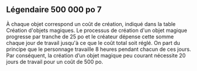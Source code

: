 ## Légendaire 500 000 po 7


À chaque objet correspond un coût de création, indiqué
dans la table Création d'objets magiques. Le processus de
création d'un objet magique progresse par tranche de 25 po
et le créateur dépense cette somme chaque jour de travail
jusqu'à ce que le coût total soit réglé. On part du principe
que le personnage travaille 8 heures pendant chacun de ces
jours. Par conséquent, la création d’un objet magique peu
courant nécessite 20 jours de travail pour un coût de 500 po.